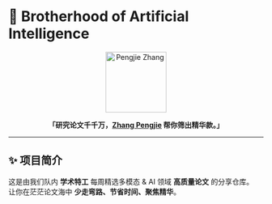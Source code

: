 # 🤖 Brotherhood of Artificial Intelligence

<p align="center">
  <a href="https://github.com/ZPJ-LEFT">
    <img src="https://github.com/ZPJ-LEFT.png?size=120" width="120" alt="Pengjie Zhang">
  </a>
</p>

<p align="center">
  <strong>「研究论文千千万，<a href="https://github.com/ZPJ-LEFT">Zhang Pengjie</a> 帮你筛出精华款。」</strong>
</p>

---

## ✨ 项目简介

这是由我们队内 **学术特工** 每周精选多模态 & AI 领域 **高质量论文** 的分享仓库。  
让你在茫茫论文海中 **少走弯路、节省时间、聚焦精华**。



